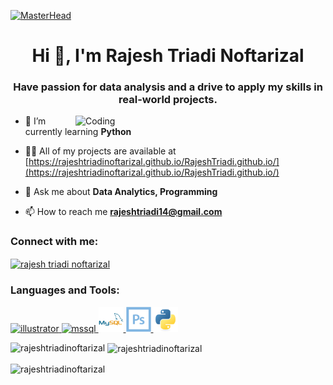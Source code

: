 [![MasterHead](https://drjplopes.com/media/BlogBanners/Hello-World_Banner.png)](https://rishavchanda.io)
<h1 align="center">Hi 👋, I'm Rajesh Triadi Noftarizal</h1>
<h3 align="center">Have passion for data analysis and a drive to apply my skills in real-world projects.</h3>
<img align="right" alt="Coding" width="400" src="https://www.hostinger.com/tutorials/wp-content/uploads/sites/2/2021/08/learn-coding-online-for-free.png">

- 🌱 I’m currently learning **Python**

- 👨‍💻 All of my projects are available at [https://rajeshtriadinoftarizal.github.io/RajeshTriadi.github.io/](https://rajeshtriadinoftarizal.github.io/RajeshTriadi.github.io/)

- 💬 Ask me about **Data Analytics, Programming**

- 📫 How to reach me **rajeshtriadi14@gmail.com**

<h3 align="left">Connect with me:</h3>
<p align="left">
<a href="https://linkedin.com/in/rajesh triadi noftarizal" target="blank"><img align="center" src="https://raw.githubusercontent.com/rahuldkjain/github-profile-readme-generator/master/src/images/icons/Social/linked-in-alt.svg" alt="rajesh triadi noftarizal" height="30" width="40" /></a>
</p>

<h3 align="left">Languages and Tools:</h3>
<p align="left"> <a href="https://www.adobe.com/in/products/illustrator.html" target="_blank" rel="noreferrer"> <img src="https://www.vectorlogo.zone/logos/adobe_illustrator/adobe_illustrator-icon.svg" alt="illustrator" width="40" height="40"/> </a> <a href="https://www.microsoft.com/en-us/sql-server" target="_blank" rel="noreferrer"> <img src="https://www.svgrepo.com/show/303229/microsoft-sql-server-logo.svg" alt="mssql" width="40" height="40"/> </a> <a href="https://www.mysql.com/" target="_blank" rel="noreferrer"> <img src="https://raw.githubusercontent.com/devicons/devicon/master/icons/mysql/mysql-original-wordmark.svg" alt="mysql" width="40" height="40"/> </a> <a href="https://www.photoshop.com/en" target="_blank" rel="noreferrer"> <img src="https://raw.githubusercontent.com/devicons/devicon/master/icons/photoshop/photoshop-line.svg" alt="photoshop" width="40" height="40"/> </a> <a href="https://www.python.org" target="_blank" rel="noreferrer"> <img src="https://raw.githubusercontent.com/devicons/devicon/master/icons/python/python-original.svg" alt="python" width="40" height="40"/> </a> </p>

<p><img align="left" src="https://github-readme-stats.vercel.app/api/top-langs?username=rajeshtriadinoftarizal&show_icons=true&locale=en&layout=compact" alt="rajeshtriadinoftarizal" /></p>

<p>&nbsp;<img align="center" src="https://github-readme-stats.vercel.app/api?username=rajeshtriadinoftarizal&show_icons=true&locale=en" alt="rajeshtriadinoftarizal" /></p>

<p><img align="center" src="https://github-readme-streak-stats.herokuapp.com/?user=rajeshtriadinoftarizal&" alt="rajeshtriadinoftarizal" /></p>

